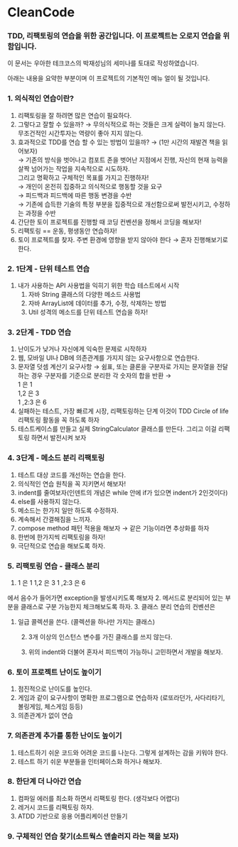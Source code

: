 # CleanCode

### TDD, 리팩토링의 연습을 위한 공간입니다. 이 프로젝트는 오로지 연습을 위함입니다.

이 문서는 우아한 테크코스의 박재성님의 세미나를 토대로 작성하였습니다.

아래는 내용을 요약한 부분이며 이 프로젝트의 기본적인 메뉴 얼이 될 것입니다.

### 1. 의식적인 연습이란?
1. 리팩토링을 잘 하려면 많은 연습이 필요하다.
2. 그렇다고 잘할 수 있을까? → 무의식적으로 하는 것들은 크게 실력이 늘지 않는다. 무조건적인 시간투자는 역량이 좋아 지지 않는다.
3. 효과적으로 TDD를 연습 할 수 있는 방법이 있을까? → (1만 시간의 재발견 책을 읽어보자)  
→ 기존의 방식을 벗어나고 컴포트 존을 벗어난 지점에서 진행, 자신의 현재 능력을 살짝 넘어가는 작업을 지속적으로 시도하자.   
   그리고 명확하고 구체적인 목표를 가지고 진행하자!  
→ 개인이 온전히 집중하고 의식적으로 행동할 것을 요구  
→ 피드백과 피드백에 따른 행동 변경을 수반  
→ 기존에 습득한 기술의 특정 부분을 집중적으로 개선함으로써 발전시키고, 수정하는 과정을 수반  
4. 간단한 토이 프로젝트를 진행할 때 코딩 컨벤션을 정해서 코딩을 해보자!  
5. 리팩토링 == 운동, 평생동안 연습하자!  
6. 토이 프로젝트를 찾자. 주변 환경에 영향을 받지 않아야 한다 → 혼자 진행해보기로 한다.  
   

### 2. 1단계 - 단위 테스트 연습
1. 내가 사용하는 API 사용법을 익히기 위한 학습 테스트에서 시작
    1. 자바 String 클래스의 다양한 메소드 사용법
    2. 자바 ArrayList에 데이터를 추가, 수정, 삭제하는 방법
    3. Util 성격의 메소드를 단위 테스트 연습을 하자!

### 3. 2단계 - TDD 연습
1. 난이도가 낮거나 자신에게 익숙한 문제로 시작하자
2. 웹, 모바일 UI나 DB에 의존관계를 가지지 않는 요구사항으로 연습한다.
3. 문자열 덧셈 계산기 요구사항 → 쉼표, 또는 클론을 구분자로 가지는 문자열을 전달하는 경우 구분자를 기준으로 분리한 각 숫자의 합을 반환 →  
    1 은 1  
    1,2 은 3  
    1 ,2:3 은 6  
4. 실패하는 테스트, 가장 빠르게 시장, 리팩토링하는 단계 이것이 TDD Circle of life
   리팩토링 활동을 꼭 하도록 하자
5. 테스트케이스를 만들고 실제 StringCalculator 클래스를 만든다. 그리고 이걸 리팩토링 하면서 발전시켜 보자

### 4. 3단계 - 메소드 분리 리팩토링
1. 테스트 대상 코드를 개선하는 연습을 한다.
2. 의식적인 연습 원칙을 꼭 지키면서 해보자!
3. indent를 줄여보자(인덴트의 개념은 while 안에 if가 있으면 indent가 2인것이다)
4. else를 사용하지 않는다.
5. 메소드는 한가지 일만 하도록 수정하자.
6. 계속해서 간결해짐을 느끼자.
7. compose method 패턴 적용을 해보자 → 같은 기능이라면 추상화를 하자
8. 한번에 한가지씩 리팩토링을 하자!
9. 극단적으로 연습을 해보도록 하자.

### 5. 리팩토링 연습 - 클래스 분리

1. 1 은 1
   1,2 은 3
   1 ,2:3 은 6

에서 음수가 들어가면 exception을 발생시키도록 해보자
2. 메서드로 분리되어 있는 부분을 클래스로 구분 가능한지 체크해보도록 하자.
3. 클래스 분리 연습의 컨벤션은
1. 일급 콜렉션을 쓴다. (콜렉션을 하나만 가지는 클래스)

    2. 3개 이상의 인스턴스 변수를 가진 클래스를 쓰지 않는다.

    3. 위의 indent와 더불어 혼자서 피드백이 가능하니 고민하면서 개발을 해보자.

### 6. 토이 프로젝트 난이도 높이기
1. 점진적으로 난이도를 높인다.
2. 게임과 같이 요구사항이 명확한 프로그램으로 연습하자 (로또라던가, 사다리타기, 볼링게임, 체스게임 등등)
3. 의존관계가 없이 연습

### 7. 의존관계 추가를 통한 난이도 높이기

1. 테스트하기 쉬운 코드와 어려운 코드를 나눈다. 그렇게 설계하는 감을 키워야 한다.
2. 테스트 하기 쉬운 부분들을 인터페이스화 하거나 해보자.

### 8. 한단계 더 나아간 연습

1. 컴파일 에러를 최소화 하면서 리팩토링 한다. (생각보다 어렵다)
2. 레거시 코드를 리팩토링 하자.
3. ATDD 기반으로 응용 어플리케이션 만들기

### 9. 구체적인 연습 찾기(소트웍스 앤솔러지 라는 책을 보자)